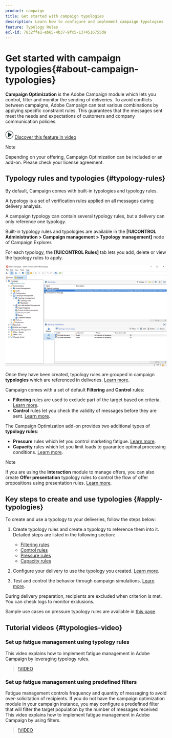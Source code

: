 ```yaml
---
product: campaign
title: Get started with campaign typologies
description: Learn how to configure and implement campaign typologies
feature: Typology Rules
exl-id: 7832ffe1-eb65-4b37-9fc5-1374516755d9
---
```

# Get started with campaign typologies{#about-campaign-typologies}

**Campaign Optimization** is the Adobe Campaign module which lets you control, filter and monitor the sending of deliveries. To avoid conflicts between campaigns, Adobe Campaign can test various combinations by applying specific constraint rules. This guarantees that the messages sent meet the needs and expectations of customers and company communication policies.

![](assets/do-not-localize/how-to-video.png) [Discover this feature in video](#typologies-video)

>[!NOTE]
>
>Depending on your offering, Campaign Optimization can be included or an add-on. Please check your license agreement.

## Typology rules and typologies {#typology-rules}

By default, Campaign comes with built-in typologies and typology rules. 

A typology is a set of verification rules applied on all messages during delivery analysis.

A campaign typology can contain several typology rules, but a delivery can only reference one typology.

Built-in typology rules and typologies are available in the **[!UICONTROL Administration > Campaign management > Typology management]** node of Campaign Explorer.

For each typology, the **[!UICONTROL Rules]** tab lets you add, delete or view the typology rules to apply.

![](assets/campaign_opt_rules_tab.png)

Once they have been created, typology rules are grouped in campaign **typologies** which are referenced in deliveries. [Learn more](#apply-typologies).


Campaign comes with a set of default **Filtering** and **Control** rules:

* **Filtering** rules are used to exclude part of the target based on criteria. [Learn more](filtering-rules.md).
* **Control** rules let you check the validity of messages before they are sent. [Learn more](control-rules.md).

The Campaign Optimization add-on provides two additional types of **typology rules**:

* **Pressure** rules which let you control marketing fatigue. [Learn more](pressure-rules.md).
* **Capacity** rules which let you limit loads to guarantee optimal processing conditions. [Learn more](consistency-rules.md#controlling-capacity).


>[!NOTE]
>
>If you are using the **Interaction** module to manage offers, you can also create **Offer presentation** typology rules to control the flow of offer propositions using presentation rules. [Learn more](../../v8/interaction/interaction-offer.md#offer-presentation).


## Key steps to create and use typologies {#apply-typologies}

To create and use a typology to your deliveries, follow the steps below:

1. Create typology rules and create a typology to reference them into it.
   Detailed steps are listed in the following section:

   * [Filtering rules](filtering-rules.md)
   * [Control rules](control-rules.md)
   * [Pressure rules](pressure-rules.md)
   * [Capacity rules](consistency-rules.md)

1. Configure your delivery to use the typology you created. [Learn more](apply-rules.md#apply-a-typology-to-a-delivery).
1. Test and control the behavior through campaign simulations. [Learn more](campaign-simulations.md).

During delivery preparation, recipients are excluded when criterion is met. You can check logs to monitor exclusions.

Sample use cases on pressure typology rules are available in [this page](pressure-rules.md#use-cases-on-pressure-rules).

## Tutorial videos {#typologies-video}

### Set up fatigue management using typology rules

This video explains how to implement fatigue management in Adobe Campaign by leveraging typology rules.

>[!VIDEO](https://video.tv.adobe.com/v/333787?quality=12)

### Set up fatigue management using predefined filters

Fatigue management controls frequency and quantity of messaging to avoid over-solicitation of recipients. If you do not have the campaign optimization module in your campaign instance, you may configure a predefined filter that will filter the target population by the number of messages received
This video explains how to implement fatigue management in Adobe Campaign by using filters.

>[!VIDEO](https://video.tv.adobe.com/v/333778?quality=12)
